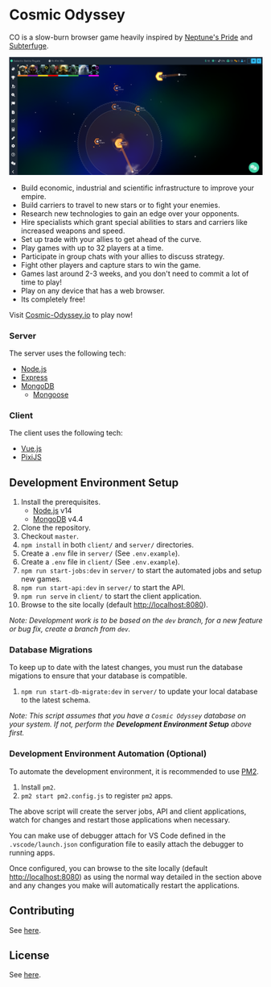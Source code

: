 # Cosmic Odyssey

CO is a slow-burn browser game heavily inspired by [Neptune's Pride](https://np.ironhelmet.com) and [Subterfuge](http://subterfuge-game.com/).

![](client/src/assets/screenshots/game1.png)

- Build economic, industrial and scientific infrastructure to improve your empire.
- Build carriers to travel to new stars or to fight your enemies.
- Research new technologies to gain an edge over your opponents.
- Hire specialists which grant special abilities to stars and carriers like increased weapons and speed.
- Set up trade with your allies to get ahead of the curve.
- Play games with up to 32 players at a time.
- Participate in group chats with your allies to discuss strategy.
- Fight other players and capture stars to win the game.
- Games last around 2-3 weeks, and you don't need to commit a lot of time to play!
- Play on any device that has a web browser.
- Its completely free!

Visit [Cosmic-Odyssey.io](https://cosmic-odyssey.io/) to play now!

### Server

The server uses the following tech:

- [Node.js](https://nodejs.org/en/)
- [Express](https://expressjs.com/)
- [MongoDB](https://www.mongodb.com/)
  - [Mongoose](https://mongoosejs.com/)

### Client

The client uses the following tech:

- [Vue.js](https://vuejs.org/)
- [PixiJS](https://www.pixijs.com/)

## Development Environment Setup


1. Install the prerequisites.
   - [Node.js](https://nodejs.org/en/) v14
   - [MongoDB](https://www.mongodb.com/) v4.4
2. Clone the repository.
3. Checkout `master`.
4. `npm install` in both `client/` and `server/` directories.
5. Create a `.env` file in `server/` (See `.env.example`).
6. Create a `.env` file in `client/` (See `.env.example`).
7. `npm run start-jobs:dev` in `server/` to start the automated jobs and setup new games.
8. `npm run start-api:dev` in `server/` to start the API.
9. `npm run serve` in `client/` to start the client application.
10. Browse to the site locally (default [http://localhost:8080](http://localhost:8080)).

_Note: Development work is to be based on the `dev` branch, for a new feature or bug fix, create a branch from `dev`._

### Database Migrations

To keep up to date with the latest changes, you must run the database migations to ensure that your database is compatible.

1. `npm run start-db-migrate:dev` in `server/` to update your local database to the latest schema.

_Note: This script assumes that you have a `Cosmic Odyssey` database on your system. If not, perform the **Development Environment Setup** above first._

### Development Environment Automation (Optional)

To automate the development environment, it is recommended to use [PM2](https://pm2.keymetrics.io/).

1. Install `pm2`.
2. `pm2 start pm2.config.js` to register `pm2` apps.

The above script will create the server jobs, API and client applications, watch for changes and restart those applications when necessary.

You can make use of debugger attach for VS Code defined in the `.vscode/launch.json` configuration file to easily attach the debugger to running apps.

Once configured, you can browse to the site locally (default [http://localhost:8080](http://localhost:8080)) as using the normal way detailed in the section above and any changes you make will automatically restart the applications.

## Contributing

See [here](CONTRIBUTING.md).

## License

See [here](LICENSE).
